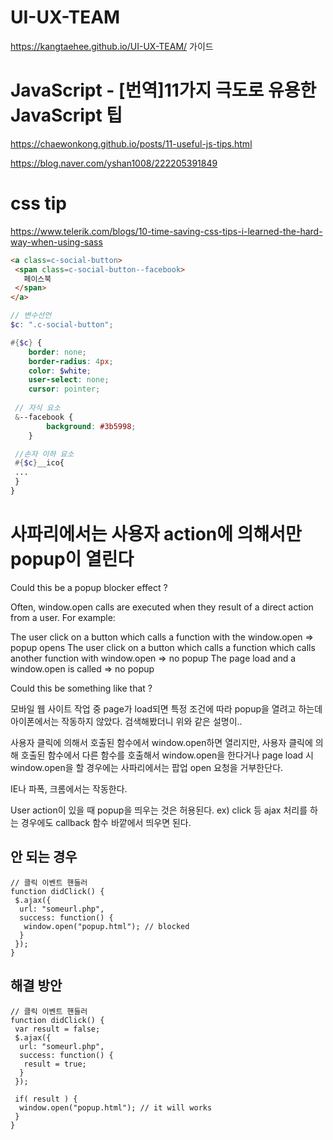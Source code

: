 # UI-UX-TEAM
https://kangtaehee.github.io/UI-UX-TEAM/
가이드
# JavaScript - [번역]11가지 극도로 유용한 JavaScript 팁
https://chaewonkong.github.io/posts/11-useful-js-tips.html

https://blog.naver.com/yshan1008/222205391849

# css tip 
https://www.telerik.com/blogs/10-time-saving-css-tips-i-learned-the-hard-way-when-using-sass
```html
<a class=c-social-button>
 <span class=c-social-button--facebook>
   페이스북
 </span>
</a>
```
```scss
// 변수선언
$c: ".c-social-button";

#{$c} {
	border: none;
	border-radius: 4px;
	color: $white;
	user-select: none;
	cursor: pointer;
 
 // 자식 요소
 &--facebook {
		background: #3b5998;
	}

 //손자 이하 요소
 #{$c}__ico{
 ...
 }
}
```

# 사파리에서는 사용자 action에 의해서만 popup이 열린다
Could this be a popup blocker effect ?

Often, window.open calls are executed when they result of a direct action from a user.
For example:

The user click on a button which calls a function with the window.open => popup opens
The user click on a button which calls a function which calls another function with window.open => no popup
The page load and a window.open is called => no popup

Could this be something like that ?

모바일 웹 사이트 작업 중 page가 load되면 특정 조건에 따라 popup을 열려고 하는데 아이폰에서는 작동하지 않았다.
검색해봤더니 위와 같은 설명이..

사용자 클릭에 의해서 호출된 함수에서 window.open하면 열리지만, 사용자 클릭에 의해 호출된 함수에서 다른 함수를 호출해서 window.open을 한다거나 page load 시 window.open을 할 경우에는 사파리에서는 팝업 open 요청을 거부한단다.

IE나 파폭, 크롬에서는 작동한다.

User action이 있을 때 popup을 띄우는 것은 허용된다. ex) click 등
ajax 처리를 하는 경우에도 callback 함수 바깥에서 띄우면 된다.

## 안 되는 경우
```
// 클릭 이벤트 핸들러
function didClick() {
 $.ajax({
  url: "someurl.php",
  success: function() {
   window.open("popup.html"); // blocked
  }
 });
}
```
## 해결 방안
```
// 클릭 이벤트 핸들러
function didClick() {
 var result = false;
 $.ajax({
  url: "someurl.php",
  success: function() {
   result = true;
  }
 });
 
 if( result ) {
  window.open("popup.html"); // it will works
 }
}
```
